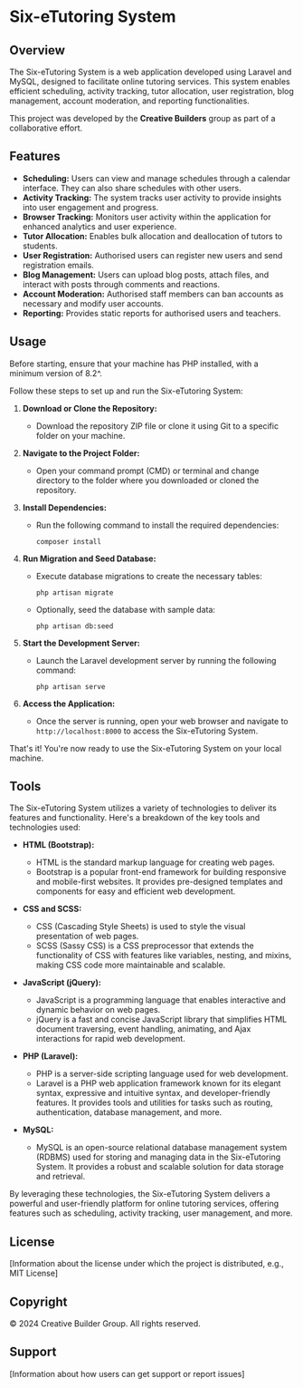 # Six-eTutoring System

## Overview
The Six-eTutoring System is a web application developed using Laravel and MySQL, designed to facilitate online tutoring services. This system enables efficient scheduling, activity tracking, tutor allocation, user registration, blog management, account moderation, and reporting functionalities. 

This project was developed by the **Creative Builders** group as part of a collaborative effort.

## Features
- **Scheduling:** Users can view and manage schedules through a calendar interface. They can also share schedules with other users.
- **Activity Tracking:** The system tracks user activity to provide insights into user engagement and progress.
- **Browser Tracking:** Monitors user activity within the application for enhanced analytics and user experience.
- **Tutor Allocation:** Enables bulk allocation and deallocation of tutors to students.
- **User Registration:** Authorised users can register new users and send registration emails.
- **Blog Management:** Users can upload blog posts, attach files, and interact with posts through comments and reactions.
- **Account Moderation:** Authorised staff members can ban accounts as necessary and modify user accounts.
- **Reporting:** Provides static reports for authorised users and teachers.

## Usage

Before starting, ensure that your machine has PHP installed, with a minimum version of 8.2^.

Follow these steps to set up and run the Six-eTutoring System:

1. **Download or Clone the Repository:**
    - Download the repository ZIP file or clone it using Git to a specific folder on your machine.

2. **Navigate to the Project Folder:**
    - Open your command prompt (CMD) or terminal and change directory to the folder where you downloaded or cloned the repository.

3. **Install Dependencies:**
    - Run the following command to install the required dependencies:
      ```
      composer install
      ```

4. **Run Migration and Seed Database:**
    - Execute database migrations to create the necessary tables:
      ```
      php artisan migrate
      ```
    - Optionally, seed the database with sample data:
      ```
      php artisan db:seed
      ```

5. **Start the Development Server:**
    - Launch the Laravel development server by running the following command:
      ```
      php artisan serve
      ```

6. **Access the Application:**
    - Once the server is running, open your web browser and navigate to `http://localhost:8000` to access the Six-eTutoring System.

That's it! You're now ready to use the Six-eTutoring System on your local machine.


## Tools

The Six-eTutoring System utilizes a variety of technologies to deliver its features and functionality. Here's a breakdown of the key tools and technologies used:

- **HTML (Bootstrap):**
  - HTML is the standard markup language for creating web pages.
  - Bootstrap is a popular front-end framework for building responsive and mobile-first websites. It provides pre-designed templates and components for easy and efficient web development.

- **CSS and SCSS:**
  - CSS (Cascading Style Sheets) is used to style the visual presentation of web pages.
  - SCSS (Sassy CSS) is a CSS preprocessor that extends the functionality of CSS with features like variables, nesting, and mixins, making CSS code more maintainable and scalable.

- **JavaScript (jQuery):**
  - JavaScript is a programming language that enables interactive and dynamic behavior on web pages.
  - jQuery is a fast and concise JavaScript library that simplifies HTML document traversing, event handling, animating, and Ajax interactions for rapid web development.

- **PHP (Laravel):**
  - PHP is a server-side scripting language used for web development.
  - Laravel is a PHP web application framework known for its elegant syntax, expressive and intuitive syntax, and developer-friendly features. It provides tools and utilities for tasks such as routing, authentication, database management, and more.

- **MySQL:**
  - MySQL is an open-source relational database management system (RDBMS) used for storing and managing data in the Six-eTutoring System. It provides a robust and scalable solution for data storage and retrieval.

By leveraging these technologies, the Six-eTutoring System delivers a powerful and user-friendly platform for online tutoring services, offering features such as scheduling, activity tracking, user management, and more.


## License
[Information about the license under which the project is distributed, e.g., MIT License]

## Copyright
© 2024 Creative Builder Group. All rights reserved.

## Support
[Information about how users can get support or report issues]
